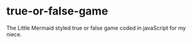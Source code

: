 # true-or-false-game
The Little Mermaid styled true or false game coded in javaScript for my niece.
